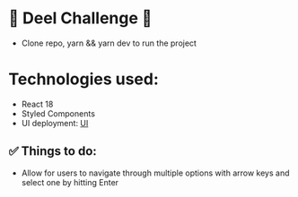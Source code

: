 # 🚀 Deel Challenge 🚀

- Clone repo, yarn && yarn dev to run the project

# Technologies used:

- React 18
- Styled Components
- UI deployment: [UI](https://deel-puscasurazvan1.vercel.app)

## ✅ Things to do:

- Allow for users to navigate through multiple options with arrow keys and select one by hitting Enter
